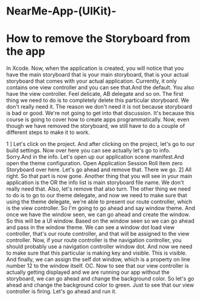 # NearMe-App-(UIKit)-
 # How to remove the Storyboard from the app
In Xcode.
Now, when the application is created, you will notice that you have the main storyboard that is your main storyboard, that is your actual storyboard that comes with your actual application.
Currently, it only contains one view controller and you can see that.And the default.
You also have the view controller.
Feel delicate, AB delegate and so on.
The first thing we need to do is to completely delete this particular storyboard.
We don't really need it.
The reason we don't need it is not because storyboard is bad or good.
We're not going to get into that discussion.
It's because this course is going to cover how to create apps programmatically.
Now, even though we have removed the storyboard, we still have to do a couple of different steps to
make it to work.


1 ] Let's click on the project.
And after clicking on the project, let's go to our build settings.
Now over here you can see actually let's go to info.
Sorry.And in the info.
Let's open up our application scene manifest.And open the theme configuration.
Open Application Session Roll Item zero Storyboard over here.
Let's go ahead and remove that.
There we go.
2] 
All right.
So that part is now gone.
Another thing that you will see in your main application is the OR the info list is main storyboard
file name.
We don't really need that.
Also, let's remove that also turn.
The other thing we need to do is to go to our theme delegate, and now we need to make sure that using
the theme delegate, we're able to present our route controller, which is the view controller.
So I'm going to go ahead and say window theme.
And once we have the window seen, we can go ahead and create the window.
So this will be a UI window.
Based on the window seen so we can go ahead and pass in the window theme.
We can see a window dot load view controller, that's our route controller, and that will be assigned
to the view controller.
Now, if your route controller is the navigation controller, you should probably use a navigation controller
window dot.
And now we need to make sure that this particular is making key and visible.
This is visible.
And finally, we can assign the self dot window, which is a property on line number 12 to the window
itself.
OC.
Now to see that our view controller is actually getting displayed and we are running our app without
the storyboard, we can go ahead and change the background color.
So let's go ahead and change the background color to green.
Just to see that our view controller is firing.
Let's go ahead and run it.



